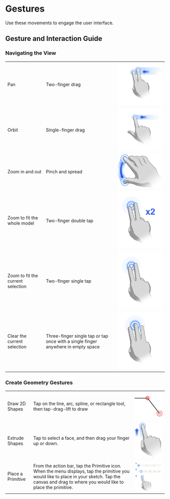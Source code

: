 # Gestures

Use these movements to engage the user interface.

## Gesture and Interaction Guide

### Navigating the View

|  |  |  |
| :--- | :--- | :--- |
| Pan | Two-finger drag | ![](../.gitbook/assets/guid-4307f5d6-e2c3-4cab-9fd2-651d52b3dcf8-low.png) |
| Orbit | Single-finger drag | ![](../.gitbook/assets/guid-65a59445-15db-4f19-b25a-5d5193e57761-low.png) |
| Zoom in and out | Pinch and spread | ![](../.gitbook/assets/guid-7b204401-5d68-4119-bc25-06353f6de600-low.png) |
| Zoom to fit the whole model | Two-finger double tap | ![](../.gitbook/assets/gestures-ios-2finger-doubletap-02.png) |
| Zoom to fit the current selection | Two-finger single tap | ![](../.gitbook/assets/gestures-ios-2finger-singletap-03%20%281%29.png) |
| Clear the current selection | Three-finger single tap or tap once with a single finger anywhere in empty space | ![](../.gitbook/assets/gestures-ios-3finger-singletap-04%20%281%29.png) |

### Create Geometry Gestures

|  |  |  |
| :--- | :--- | :--- |
| Draw 2D Shapes | Tap on the line, arc, spline, or rectangle tool, then tap-drag-lift to draw | ![](../.gitbook/assets/guid-f27654cc-6996-4d89-8030-3ea2b9d41b63-low.png) |
| Extrude Shapes | Tap to select a face, and then drag your finger up or down. | ![](../.gitbook/assets/guid-a84a7dbb-e3ef-4130-afdf-0e9cd1ba5512-low.png) |
| Place a Primitive | From the action bar, tap the Primitive icon. When the menu displays, tap the primitive you would like to place in your sketch. Tap the canvas and drag to where you would like to place the primitive. | ![](../.gitbook/assets/primitive-05.png) |

